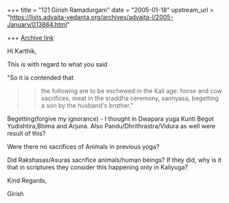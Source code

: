 +++
title = "121 Girish Ramadurgam"
date = "2005-01-18"
upstream_url = "https://lists.advaita-vedanta.org/archives/advaita-l/2005-January/013864.html"

+++
[Archive link](https://lists.advaita-vedanta.org/archives/advaita-l/2005-January/013864.html)

Hi Karthik,

This is with regard to what you said

"So it is contended that
 > >the following are to be eschewed in the Kali age: horse and cow
 > >sacrifices, meat in the sraddha ceremony, sannyasa, begetting a son by
 > >the husband's brother."

Begetting(forgive my ignorance) - I thought in Dwapara yuga Kunti Begot 
Yudishtira,Bhima and Arjuna. Also Pandu/Dhrithrastra/Vidura as well were 
result of this?

Were there no sacrifices of Animals in previous yoga?

Did Rakshasas/Asuras sacrifice animals/human beings?
If they did, why is it that in scriptures they consider this happening 
only in Kaliyuga?

Kind Regards,

Girish

